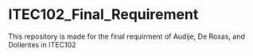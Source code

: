 # ITEC102_Final_Requirement
This repository is made for the final requirment of Audije, De Roxas, and Dollentes in ITEC102

